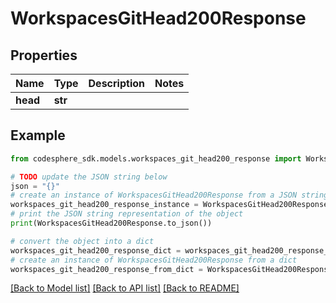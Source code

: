 # WorkspacesGitHead200Response


## Properties

Name | Type | Description | Notes
------------ | ------------- | ------------- | -------------
**head** | **str** |  | 

## Example

```python
from codesphere_sdk.models.workspaces_git_head200_response import WorkspacesGitHead200Response

# TODO update the JSON string below
json = "{}"
# create an instance of WorkspacesGitHead200Response from a JSON string
workspaces_git_head200_response_instance = WorkspacesGitHead200Response.from_json(json)
# print the JSON string representation of the object
print(WorkspacesGitHead200Response.to_json())

# convert the object into a dict
workspaces_git_head200_response_dict = workspaces_git_head200_response_instance.to_dict()
# create an instance of WorkspacesGitHead200Response from a dict
workspaces_git_head200_response_from_dict = WorkspacesGitHead200Response.from_dict(workspaces_git_head200_response_dict)
```
[[Back to Model list]](../README.md#documentation-for-models) [[Back to API list]](../README.md#documentation-for-api-endpoints) [[Back to README]](../README.md)


